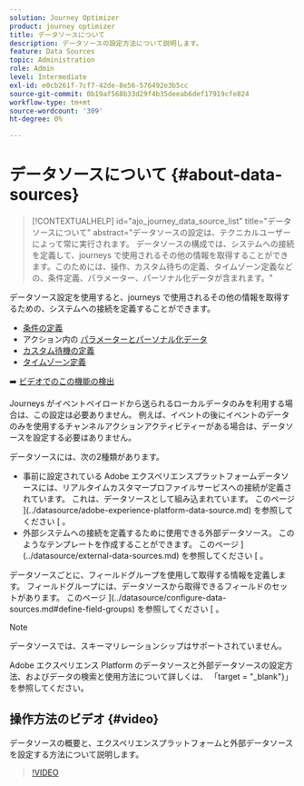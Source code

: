```yaml
---
solution: Journey Optimizer
product: journey optimizer
title: データソースについて
description: データソースの設定方法について説明します。
feature: Data Sources
topic: Administration
role: Admin
level: Intermediate
exl-id: e0cb261f-7cf7-42de-8e56-576492e3b5cc
source-git-commit: 0b19af568b33d29f4b35deeab6def17919cfe824
workflow-type: tm+mt
source-wordcount: '309'
ht-degree: 0%

---
```


# データソースについて {#about-data-sources}

>[!CONTEXTUALHELP]
>id="ajo_journey_data_source_list"
>title="データソースについて"
>abstract="データソースの設定は、テクニカルユーザーによって常に実行されます。 データソースの構成では、システムへの接続を定義して、journeys で使用されるその他の情報を取得することができます。このためには、操作、カスタム待ちの定義、タイムゾーン定義などの、条件定義、パラメーター、パーソナル化データが含まれます。"

データソース設定を使用すると、journeys で使用されるその他の情報を取得するための、システムへの接続を定義することができます。

* [条件の定義](../building-journeys/condition-activity.md)
* アクション内の [ パラメーターとパーソナル化データ](../action/action.md)
* [カスタム待機の定義](../building-journeys/wait-activity.md#custom)
* [タイムゾーン定義](../building-journeys/timezone-management.md)

➡️ [ ビデオでのこの機能の検出](#video)

Journeys がイベントペイロードから送られるローカルデータのみを利用する場合は、この設定は必要ありません。 例えば、イベントの後にイベントのデータのみを使用するチャンネルアクションアクティビティーがある場合は、データソースを設定する必要はありません。

データソースには、次の2種類があります。

* 事前に設定されている Adobe エクスペリエンスプラットフォームデータソースには、リアルタイムカスタマープロファイルサービスへの接続が定義されています。 これは、データソースとして組み込まれています。 このページ ](../datasource/adobe-experience-platform-data-source.md) を参照してください [ 。
* 外部システムへの接続を定義するために使用できる外部データソース。 このようなテンプレートを作成することができます。 このページ ](../datasource/external-data-sources.md) を参照してください [ 。

データソースごとに、フィールドグループを使用して取得する情報を定義します。 フィールドグループには、データソースから取得できるフィールドのセットがあります。 このページ ](../datasource/configure-data-sources.md#define-field-groups) を参照してください [ 。

>[!NOTE]
>
>データソースでは、スキーマリレーションシップはサポートされていません。

Adobe エクスペリエンス Platform のデータソースと外部データソースの設定方法、およびデータの検索と使用方法について詳しくは、 [ ](https://experienceleague.adobe.com/docs/journey-optimizer-learn/tutorials/journey-configuration/configure-data-sources.html) 「target = &quot;_blank&quot;}」を参照してください。

## 操作方法のビデオ {#video}

データソースの概要と、エクスペリエンスプラットフォームと外部データソースを設定する方法について説明します。

>[!VIDEO](https://video.tv.adobe.com/v/334256?quality=12)

